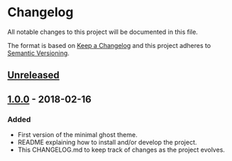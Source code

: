 # Changelog

All notable changes to this project will be documented in this file.

The format is based on [Keep a Changelog](http://keepachangelog.com/en/1.0.0/) and this project adheres to [Semantic Versioning](http://semver.org/spec/v2.0.0.html).

## [Unreleased]

[Unreleased]: https://github.com/klaaspieter/minimal/compare/1.0.0...HEAD

## [1.0.0] - 2018-02-16

### Added

- First version of the minimal ghost theme.
- README explaining how to install and/or develop the project.
- This CHANGELOG.md to keep track of changes as the project evolves.

[1.0.0]: https://github.com/klaaspieter/minimal/compare/1.0.0...4b6fc5

